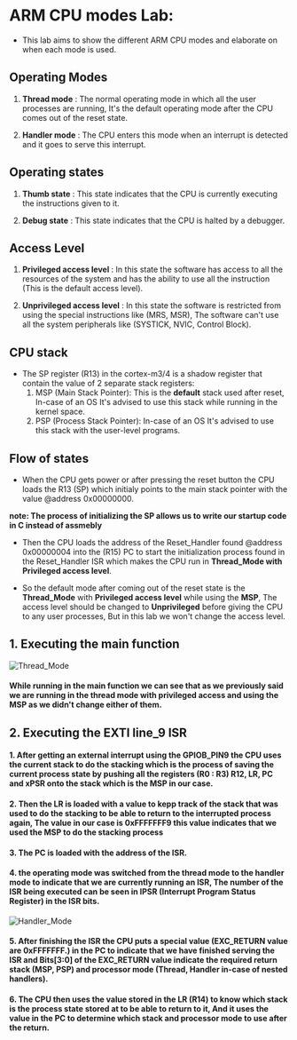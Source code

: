 # ARM CPU modes Lab: 

- This lab aims to show the different ARM CPU modes and elaborate on when each mode is used.

## Operating Modes
1. **Thread mode** : The normal operating mode in which all the user processes are running, It's the default operating mode after the CPU comes out of the reset state.

2. **Handler mode** : The CPU enters this mode when an interrupt is detected and it goes to serve this interrupt.

## Operating states
1. **Thumb state** : This state indicates that the CPU is currently executing the instructions given to it.

2. **Debug state** : This state indicates that the CPU is halted by a debugger.

## Access Level
1. **Privileged access level** : In this state the software has access to all the resources of the system and has the ability to use all the instruction (This is the default access level).

2. **Unprivileged access level** : In this state the software is restricted from using the special instructions like (MRS, MSR), The software can't use all the system peripherals like (SYSTICK, NVIC, Control Block).

## CPU stack
- The SP register (R13) in the cortex-m3/4 is a shadow register that contain the value of 2 separate stack registers:
    1. MSP (Main Stack Pointer): This is the **default** stack used after reset, In-case of an OS It's advised to use this stack while running in the kernel space.
    2. PSP (Process Stack Pointer):  In-case of an OS It's advised to use this stack with the user-level programs.

## Flow of states
- When the CPU gets power or after pressing the reset button the CPU loads the R13 (SP) which initialy points to the main stack pointer with the value @address 0x00000000.

**note: The process of initializing the SP allows us to write our startup code in C instead of assmebly**

- Then the CPU loads the address of the Reset_Handler found @address 0x00000004 into the (R15) PC to start the initialization process found in the Reset_Handler ISR which makes the CPU run in **Thread_Mode with Privileged access level**.

- So the default mode after coming out of the reset state is the **Thread_Mode** with **Privileged access level** while using the **MSP**, The access level should be changed to **Unprivileged** before giving the CPU to any user processes, But in this lab we won't change the access level.


## 1. Executing the main function

![Thread_Mode](https://github.com/eidHossam/Master-Embedded-Systems/assets/106603484/d01f2c2d-71c8-41dd-bf34-3568b32227fd)

#### While running in the main function we can see that as we previously said we are running in the thread mode with privileged access and using the MSP as we didn't change either of them.


## 2. Executing the EXTI line_9 ISR
#### 1. After getting an external interrupt using the GPIOB_PIN9 the CPU uses the current stack to do the stacking which is the process of saving the current process state by pushing all the registers (R0 : R3) R12, LR, PC and xPSR onto the stack which is the MSP in our case.
#### 2. Then the LR is loaded with a value to kepp track of the stack that was used to do the stacking to be able to return to the interrupted process again, The value in our case is **0xFFFFFFF9** this value indicates that we used the MSP to do the stacking process

#### 3. The PC is loaded with the address of the ISR.

#### 4. the operating mode was switched from the thread mode to the handler mode to indicate that we are currently running an ISR, The number of the ISR being executed can be seen in IPSR (Interrupt Program Status Register) in the ISR bits.

![Handler_Mode](https://github.com/eidHossam/Master-Embedded-Systems/assets/106603484/c3680a26-0cf0-433d-9293-d615785013ad)

#### 5. After finishing the ISR the CPU puts a special value (EXC_RETURN value are 0xFFFFFFF.) in the PC  to indicate that we have finished serving the ISR and Bits[3:0] of the EXC_RETURN value indicate the required return stack (MSP, PSP) and processor mode (Thread, Handler in-case of nested handlers).

#### 6. The CPU then uses the value stored in the LR (R14) to know which stack is the process state stored at to be able to return to it, And it uses the value in the PC to determine which stack and processor mode to use after the return.
